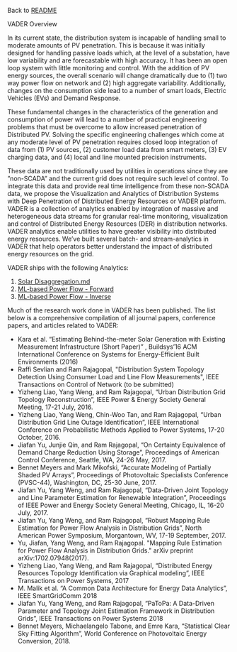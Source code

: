 Back to [README](../README.md)

VADER Overview

In its current state, the distribution system is incapable of handling small to moderate amounts of PV penetration. This is because it was initially designed for handling passive loads which, at the level of a substation, have low variability and are forecastable with high accuracy. It has been an open loop system with little monitoring and control. With the addition of PV energy sources, the overall scenario will change dramatically due to (1) two way power flow on network and (2) high aggregate variability. Additionally, changes on the consumption side lead to a number of smart loads, Electric Vehicles (EVs) and Demand Response.

These fundamental changes in the characteristics of the generation and consumption of power will lead to a number of practical engineering problems that must be overcome to allow increased penetration of Distributed PV. Solving the specific engineering challenges which come at any moderate level of PV penetration requires closed loop integration of data from (1) PV sources, (2) customer load data from smart meters, (3) EV charging data, and (4) local and line mounted precision instruments.

These data are not traditionally used by utilities in operations since they are ”non-SCADA” and the current grid does not require such level of control.  To integrate this data and provide real time intelligence from these non-SCADA data, we propose the Visualization and Analytics of Distribution Systems with Deep Penetration of Distributed Energy Resources or VADER platform. VADER is a collection of analytics enabled by integration of massive and heterogeneous data streams for granular real-time monitoring, visualization and control of Distributed Energy Resources (DER) in distribution networks. VADER analytics enable utilities to have greater visibility into distributed energy resources. We’ve built several batch- and stream-analytics in VADER that help operators better understand the impact of distributed energy resources on the grid.

VADER ships with the following Analytics:
1. [Solar Disaggregation.md](../docs/SOLAR-DISAGGREGATION.md)
2. [ML-based Power Flow - Forward](../docs/ML-BASED-POWER-FLOW-F.md)
3. [ML-based Power Flow - Inverse](../docs/ML-BASED-POWER-FLOW-I.md)

Much of the research work done in VADER has been published. The list below is a comprehensive compilation of all journal papers, conference papers, and articles related to VADER:

* Kara et al. “Estimating Behind-the-meter Solar Generation with Existing Measurement Infrastructure (Short Paper)” , Buildsys’16 ACM International Conference on Systems for Energy-Efficient Built Environments (2016)
* Raffi Sevlian and Ram Rajagopal, "Distribution System Topology Detection Using Consumer Load and Line Flow Measurements", IEEE Transactions on Control of Network (to be submitted)
* Yizheng Liao,  Yang Weng,  and Ram Rajagopal,  “Urban Distribution Grid Topology Reconstruction”, IEEE Power & Energy Society General Meeting, 17-21 July, 2016.
* Yizheng Liao, Yang Weng, Chin-Woo Tan, and Ram Rajagopal, “Urban Distribution Grid Line Outage Identification”, IEEE International Conference on Probabilistic Methods Applied to Power Systems,  17-20 October, 2016.
* Jiafan Yu, Junjie Qin, and Ram Rajagopal, “On Certainty Equivalence of Demand Charge Reduction Using Storage”, Proceedings of American Control Conference, Seattle, WA, 24-26 May, 2017.
* Bennet Meyers and Mark Mikofski, “Accurate Modeling of Partially Shaded PV Arrays”, Proceedings of Photovoltaic Specialists Conference (PVSC-44), Washington, DC, 25-30 June, 2017.
* Jiafan Yu, Yang Weng, and Ram Rajagopal, “Data-Driven Joint Topology and Line Parameter Estimation for Renewable Integration”, Proceedings of IEEE Power and Energy Society General Meeting, Chicago, IL, 16-20 July, 2017.
* Jiafan Yu, Yang Weng, and Ram Rajagopal, “Robust Mapping Rule Estimation for Power Flow Analysis in Distribution Grids”, North American Power Symposium, Morgantown, WV, 17-19 September, 2017.
* Yu, Jiafan, Yang Weng, and Ram Rajagopal. "Mapping Rule Estimation for Power Flow Analysis in Distribution Grids." arXiv preprint arXiv:1702.07948(2017).
* Yizheng Liao,  Yang Weng, and Ram Rajagopal,  “Distributed Energy Resources Topology Identification via Graphical modeling”, IEEE Transactions on Power Systems, 2017
* M. Malik et al. “A Common Data Architecture for Energy Data Analytics”, IEEE SmartGridComm 2018
* Jiafan Yu, Yang Weng, and Ram Rajagopal, “PaToPa: A Data-Driven Parameter and Topology Joint Estimation Framework in Distribution Grids”, IEEE Transactions on Power Systems 2018
* Bennet Meyers, Michaelangelo Tabone, and Emre Kara, “Statistical Clear Sky Fitting Algorithm”, World Conference on Photovoltaic Energy Conversion, 2018.
